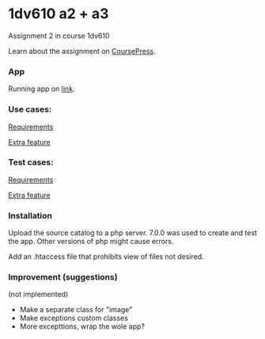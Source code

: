 # 1dv610 a2 + a3
Assignment 2 in course 1dv610

Learn about the assignment on  [CoursePress](https://coursepress.lnu.se/kurs/introduktion-till-mjukvarukvalitet/02-Laborationsuppgifter/3.%20Requirements).


### App 
Running app on [link](http://casaolive.es/1dv610/index.php).


### Use cases:

[Requirements](https://github.com/dntoll/1dv610/blob/master/assignments/A2_resources/UseCases.md)

[Extra feature](https://github.com/liha16/1dv610a2/wiki/Use-Cases)


### Test cases:

[Requirements](https://github.com/dntoll/1dv610/blob/master/assignments/A2_resources/TestCases.md)

[Extra feature](https://github.com/liha16/1dv610a2/wiki/Test-Cases)


### Installation

Upload the source catalog to a php server. 7.0.0 was used to create and test the app. Other versions of php might cause errors.

Add an .htaccess file that prohibits view of files not desired.



### Improvement (suggestions)

(not implemented)

- Make a separate class for "image"
- Make exceptions custom classes 
- More excepttions, wrap the wole app?
